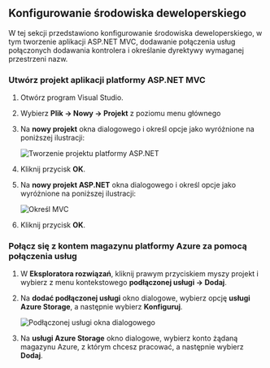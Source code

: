 ## <a name="set-up-the-development-environment"></a>Konfigurowanie środowiska deweloperskiego

W tej sekcji przedstawiono konfigurowanie środowiska deweloperskiego, w tym tworzenie aplikacji ASP.NET MVC, dodawanie połączenia usług połączonych dodawania kontrolera i określanie dyrektywy wymaganej przestrzeni nazw.

### <a name="create-an-aspnet-mvc-app-project"></a>Utwórz projekt aplikacji platformy ASP.NET MVC

1. Otwórz program Visual Studio.

1. Wybierz **Plik -> Nowy -> Projekt** z poziomu menu głównego

1. Na **nowy projekt** okna dialogowego i określ opcje jako wyróżnione na poniższej ilustracji:

    ![Tworzenie projektu platformy ASP.NET](./media/vs-storage-aspnet-getting-started-setup-dev-env/vs-storage-aspnet-getting-started-setup-dev-env-1.png)

1. Kliknij przycisk **OK**.

1. Na **nowy projekt ASP.NET** okna dialogowego i określ opcje jako wyróżnione na poniższej ilustracji:

    ![Określ MVC](./media/vs-storage-aspnet-getting-started-setup-dev-env/vs-storage-aspnet-getting-started-setup-dev-env-2.png)

1. Kliknij przycisk **OK**.

### <a name="use-connected-services-to-connect-to-an-azure-storage-account"></a>Połącz się z kontem magazynu platformy Azure za pomocą połączenia usług

1. W **Eksploratora rozwiązań**, kliknij prawym przyciskiem myszy projekt i wybierz z menu kontekstowego **podłączonej usługi -> Dodaj**.

1. Na **dodać podłączonej usługi** okno dialogowe, wybierz opcję **usługi Azure Storage**, a następnie wybierz **Konfiguruj**.

    ![Podłączonej usługi okna dialogowego](./media/vs-storage-aspnet-getting-started-setup-dev-env/vs-storage-aspnet-getting-started-setup-dev-env-3.png)

1. Na **usługi Azure Storage** okno dialogowe, wybierz konto żądaną magazynu Azure, z którym chcesz pracować, a następnie wybierz **Dodaj**.
